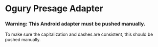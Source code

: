 # Ogury Presage Adapter

### Warning: This Android adapter must be pushed manually.
To make sure the capitalization and dashes are consistent, this should be pushed manually.
